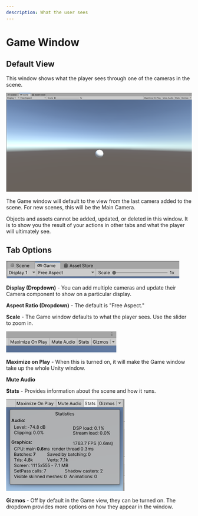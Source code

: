 ```yaml
---
description: What the user sees
---
```


# Game Window

## Default View

This window shows what the player sees through one of the cameras in the scene.

![](../../.gitbook/assets/image%20%2865%29.png)

The Game window will default to the view from the last camera added to the scene. For new scenes, this will be the Main Camera.

Objects and assets cannot be added, updated, or deleted in this window. It is to show you the result of your actions in other tabs and what the player will ultimately see.

## Tab Options

![](../../.gitbook/assets/image%20%2837%29.png)

**Display \(Dropdown\)** - You can add multiple cameras and update their Camera component to show on a particular display.

**Aspect Ratio \(Dropdown\)** - The default is "Free Aspect."

**Scale** - The Game window defaults to what the player sees. Use the slider to zoom in.

![](../../.gitbook/assets/image%20%288%29.png)

**Maximize on Play** - When this is turned on, it will make the Game window take up the whole Unity window.

**Mute Audio**

**Stats** - Provides information about the scene and how it runs.

![](../../.gitbook/assets/image%20%286%29.png)

**Gizmos** - Off by default in the Game view, they can be turned on. The dropdown provides more options on how they appear in the window.

